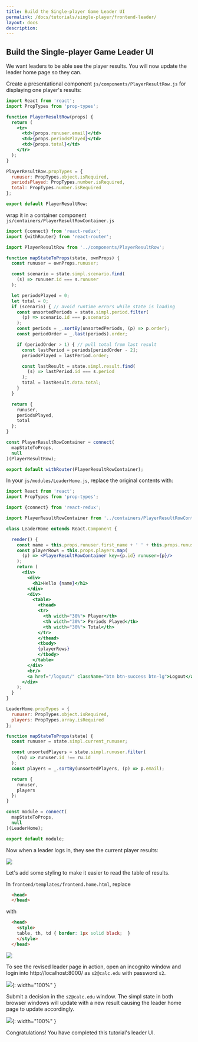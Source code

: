 ```yaml
---
title: Build the Single-player Game Leader UI
permalink: /docs/tutorials/single-player/frontend-leader/
layout: docs
description:
---
```


## Build the Single-player Game Leader UI

We want leaders to be able see the player results. You will now update the leader home page so they can.

Create a presentational component `js/components/PlayerResultRow.js` for displaying one player's results:

```jsx
import React from 'react';
import PropTypes from 'prop-types';

function PlayerResultRow(props) {
  return (
    <tr>
      <td>{props.runuser.email}</td>
      <td>{props.periodsPlayed}</td>
      <td>{props.total}</td>
    </tr>
  );
}

PlayerResultRow.propTypes = {
  runuser: PropTypes.object.isRequired,
  periodsPlayed: PropTypes.number.isRequired,
  total: PropTypes.number.isRequired
};

export default PlayerResultRow;
```

wrap it in a container component `js/containers/PlayerResultRowContainer.js`

```jsx
import {connect} from 'react-redux';
import {withRouter} from 'react-router';

import PlayerResultRow from '../components/PlayerResultRow';

function mapStateToProps(state, ownProps) {
  const runuser = ownProps.runuser;

  const scenario = state.simpl.scenario.find(
    (s) => runuser.id === s.runuser
  );

  let periodsPlayed = 0;
  let total = 0;
  if (scenario) { // avoid runtime errors while state is loading
    const unsortedPeriods = state.simpl.period.filter(
      (p) => scenario.id === p.scenario
    );
    const periods = _.sortBy(unsortedPeriods, (p) => p.order);
    const periodOrder = _.last(periods).order;

    if (periodOrder > 1) { // pull total from last result
      const lastPeriod = periods[periodOrder - 2];
      periodsPlayed = lastPeriod.order;

      const lastResult = state.simpl.result.find(
        (s) => lastPeriod.id === s.period
      );
      total = lastResult.data.total;
    }
  }

  return {
    runuser,
    periodsPlayed,
    total
  };
}

const PlayerResultRowContainer = connect(
  mapStateToProps,
  null
)(PlayerResultRow);

export default withRouter(PlayerResultRowContainer);
```

In your `js/modules/LeaderHome.js`, replace the original contents with:

```jsx
import React from 'react';
import PropTypes from 'prop-types';

import {connect} from 'react-redux';

import PlayerResultRowContainer from '../containers/PlayerResultRowContainer'

class LeaderHome extends React.Component {

  render() {
    const name = this.props.runuser.first_name + ' ' + this.props.runuser.last_name;
    const playerRows = this.props.players.map(
      (p) => <PlayerResultRowContainer key={p.id} runuser={p}/>
    );
    return (
      <div>
        <div>
          <h1>Hello {name}</h1>
        </div>
        <div>
          <table>
            <thead>
            <tr>
              <th width="30%"> Player</th>
              <th width="30%"> Periods Played</th>
              <th width="30%"> Total</th>
            </tr>
            </thead>
            <tbody>
            {playerRows}
            </tbody>
          </table>
        </div>
        <br/>
        <a href="/logout/" className="btn btn-success btn-lg">Logout</a>
      </div>
    );
  }
}

LeaderHome.propTypes = {
  runuser: PropTypes.object.isRequired,
  players: PropTypes.array.isRequired
};

function mapStateToProps(state) {
  const runuser = state.simpl.current_runuser;

  const unsortedPlayers = state.simpl.runuser.filter(
    (ru) => runuser.id !== ru.id
  );
  const players = _.sortBy(unsortedPlayers, (p) => p.email);

  return {
    runuser,
    players
  };
}

const module = connect(
  mapStateToProps,
  null
)(LeaderHome);

export default module;
```

Now when a leader logs in, they see the current player results:

![](/assets/img/tutorials/single-player/Leader_Home.png)

Let's add some styling to make it easier to read the table of results.

In `frontend/templates/frontend.home.html`, replace

```html
  <head>
  </head>
```

with

```html
  <head>
    <style>
    table, th, td { border: 1px solid black;  }
    </style>
  </head>
```

![](/assets/img/tutorials/single-player/Leader_Home2.png)

To see the revised leader page in action, open an incognito window and login into http://localhost:8000/ as `s2@calc.edu` with password `s2`.

![](/assets/img/tutorials/single-player/Simpl_Play.png){: width="100%" }

Submit a decision in the `s2@calc.edu` window. 
The simpl state in both browser windows will update with a new result causing the leader home page to update accordingly.

![](/assets/img/tutorials/single-player/Simpl_Play2.png){: width="100%" }

Congratulations! You have completed this tutorial's leader UI.

